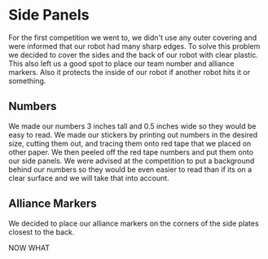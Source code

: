 
# Side Panels #

For the first competition we went to, we didn't use any outer covering and were informed that our robot had many sharp edges. To solve this problem we decided to cover the sides and the back of our robot with clear plastic. This also left us a good spot to place our team number and alliance markers. Also it protects the inside of our robot if another robot hits it or something.

## Numbers ##

We made our numbers 3 inches tall and 0.5 inches wide so they would be easy to read. We made our stickers by printing out numbers in the desired size, cutting them out, and tracing them onto red tape that we placed on other paper. We then peeled off the red tape numbers and put them onto our side panels. We were advised at the competition to put a background behind our numbers so they would be even easier to read than if its on a clear surface and we will take that into account.  


## Alliance Markers ##

We decided to place our alliance markers on the corners of the side plates closest to the back. 







NOW WHAT                 